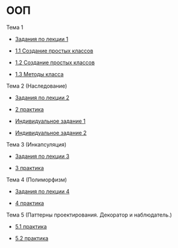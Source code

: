 # ООП
Тема 1 
  - [Задания по лекции 1](лекция.ipynb)

  - [1.1 Создание простых классов](Практическая_работа_№1_1_по_теме_«Создание_простых_классов».ipynb)

  - [1.2 Создание простых классов](Практическая_работа_№1_2_по_теме_«Создание_простых_классов».ipynb)

  - [1.3 Методы класса](ПР1_3.ipynb)
 
Тема 2 (Наследование)

  - [Задания по лекции 2](лекция_2.ipynb)

  - [2 практика](ПР2.ipynb)

  - [Индивидуальное задание 1](индивидуальное.ipynb)

  - [Индивидуальное задание 2](индивидуальное2.ipynb)
 
Тема 3 (Инкапсуляция)

  - [Задания по лекции 3](лекция3.ipynb)

  - [3 практика](ПР3.ipynb)

Тема 4 (Полиморфизм)
  
  - [Задания по лекции 4](лекция4.ipynb)
  
  - [4 практика](ПР4.ipynb)

Тема 5 (Паттерны проектирования. Декоратор и наблюдатель.)

  - [5.1 практика]()
  
  - [5.2 практика]()
